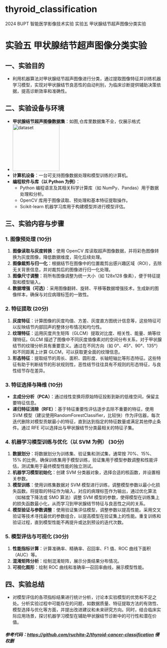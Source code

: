 # thyroid_classification
2024 BUPT 智能医学影像技术实验 实验五 甲状腺结节超声图像分类实验

# 实验五 甲状腺结节超声图像分类实验

## 一、实验目的
- 利用机器算法对甲状腺结节超声图像进行分类，通过提取图像特征并训练机器学习模型，实现对甲状腺结节良恶性的自动判别，为临床诊断提供辅助决策依据，提高诊断效率和准确性。

## 二、实验设备与环境
- **甲状腺结节超声图像数据集**：如图,仓库里数据集不全，仅展示格式
- <img width="150" alt="dataset" src="https://github.com/user-attachments/assets/ba89482f-22f1-4ce3-9512-337a624d4516" />
- **计算机设备**：一台可支持图像数据处理和模型训练的计算机。
- **编程软件与库（以 Python 为例）**：
  - Python 编程语言及其相关科学计算库（如 NumPy、Pandas）用于数据处理和分析。
  - OpenCV 库用于图像读取、预处理和基本特征提取操作。
  - Scikit-learn 机器学习库用于构建模型并进行模型评估。

## 三、实验内容与步骤

### 1. 图像预处理 (10分)
1. **图像读取与灰度转换**：使用 OpenCV 库读取超声图像数据，并将彩色图像转换为灰度图像，降低数据维度，简化后续处理。
2. **图像裁剪与归一化**：根据结节在图像中的位置裁剪出感兴趣区域（ROI），去除无关背景信息，并对裁剪后的图像进行归一化处理。
3. **图像尺寸调整**：将所有图像调整为统一大小（如 128x128 像素），便于特征提取和模型输入。
4. **数据增强（可选）**：采用图像翻转、旋转、平移等数据增强技术，生成新的图像样本，确保与对应病理标签的一致性。

### 2. 特征提取 (20分)
1. **灰度特征**：计算图像的灰度均值、方差、灰度直方图统计信息等，这些特征可以反映结节内部回声的整体分布情况和均匀性。
2. **纹理特征**：运用灰度共生矩阵（GLCM）提取对比度、相关性、能量、熵等纹理特征。GLCM 描述了图像中不同灰度值像素对的空间分布关系，对于甲状腺结节的纹理分析具有重要意义。通过在不同方向（如 0°、45°、90°、135°）和不同距离上计算 GLCM，可以获取更全面的纹理信息。
3. **形态特征**：提取结节的周长、面积、圆形度、长轴短轴比等形态特征。这些特征有助于判断结节的形状规则性，恶性结节往往具有不规则的形态特征，与良性结节存在差异。

### 3. 特征选择与降维 (10分)
- **主成分分析（PCA）**：通过线性变换将原始特征投影到新的低维空间，保留主要特征信息。
- **递归特征消除（RFE）**：基于特征重要性评估逐步去除不重要的特征，使用 SVM 模型（建议使用RandomForestClassifier，比较快）作为评估器，每次迭代删除对模型贡献最小的特征，直到达到指定的特征数量或满足其他停止条件。通过 RFE 可以选择出与甲状腺结节分类最相关的特征子集。


### 4. 机器学习模型训练与优化（以 SVM 为例） (30分)
1. **数据划分**：将数据划分为训练集、验证集和测试集，通常按 70%、15%、15% 的比例，确保训练集用于模型训练，验证集用于模型参数调整和性能评估，测试集用于最终模型性能的独立测试。
2. **机器学习模型初始化**：创建 SVM 分类器对象，选择合适的核函数，并设置相关参数。
3. **模型训练**：使用训练集数据对 SVM 模型进行训练，调整模型参数以最小化损失函数。将提取的特征作为输入，对应的病理标签作为输出，通过优化算法（如梯度下降法或 SMO 算法）调整 SVM 模型的参数，使得模型在训练集上的损失函数最小化，从而学习到甲状腺结节特征与良恶性之间的关系。
4. **模型验证与参数调整**：使用验证集评估模型，调整参数以提高性能。采用交叉验证等技术寻找最优的参数组合，以提高模型在验证集上的性能。重复训练和验证过程，直到模型性能不再提升或达到预设的迭代次数。


### 5. 模型评估与可视化 (30分)
1. **性能指标计算**：计算准确率、精确率、召回率、F1 值、ROC 曲线下面积（AUC）等。
2. **混淆矩阵分析**：绘制混淆矩阵，展示分类结果分布情况。
3. **可视化图形**：绘制 ROC 曲线和准确率—召回率曲线，展示模型性能。

## 四、实验总结
- 对模型评估的各项指标结果进行统计分析，讨论本实验模型的优势和不足之处。分析实验过程中可能存在的问题，如数据质量、特征提取方法的有效性、模型选择与优化等方面，并提出改进建议和未来研究方向。同时，结合临床实际应用场景，探讨机器学习模型在辅助甲状腺结节诊断中的可行性和潜在价值。

##### 参考代码：https://github.com/ruchita-2/thyroid-cancer-classification 侵权删
